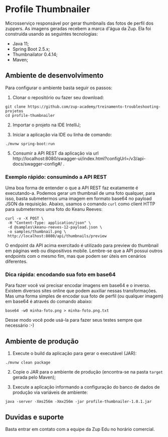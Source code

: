 # Profile Thumbnailer

Microsserviço responsável por gerar thumbnails das fotos de perfil dos zuppers. As imagens geradas recebem a marca d'água da Zup. Ela foi construída
usando as seguintes tecnologias:

- Java 11;
- Spring Boot 2.5.x;
- Thumbnailator 0.4.14;
- Maven;

## Ambiente de desenvolvimento

Para configurar o ambiente basta seguir os passos:

1. Clonar o repositório ou fazer seu download:

```shell
git clone https://github.com/zup-academy/treinamento-troubleshooting-projetos
cd profile-thumbnailer
```

2. Importar o projeto na IDE IntelliJ;

3. Iniciar a aplicação via IDE ou linha de comando:

```shell
./mvnw spring-boot:run
``` 

5. Consumir a API REST da aplicação via url http://localhost:8080/swagger-ui/index.html?configUrl=/v3/api-docs/swagger-config#/ .

### Exemplo rápido: consumindo a API REST

Uma boa forma de entender o que a API REST faz exatamente é executando-a. Podemos gerar um thumbnail de uma foto qualquer, para isso, basta submetermos uma imagem em formato base64 no payload JSON da requisição. Abaixo, usamos o comando `curl` como client HTTP para submetermos uma foto do Keanu Reeves:

```shell
curl -v -X POST \
 -H "Content-Type: application/json" \
 -d @samples\keanu-reeves-12-payload.json \
 -o samples/thumbnail.png \
 http://localhost:8080/api/thumbnails/preview
```

O endpoint da API acima exercitado é utilizado para preview do thumbnail em páginas web ou dispositivos mobile. Lembre-se que a API possui outros endpoints com o mesmo fim, mas que podem ser úteis em cenários diferentes.

### Dica rápida: encodando sua foto em base64

Para fazer você vai precisar encodar imagens em base64 e o inverso. Existem diversos sites online que podem auxiliar nessas transformações. Mas uma forma simples de encodar sua foto de perfil (ou qualquer imagem) em base64 é através do comando abaixo:
```shell
base64 -w0 minha-foto.png > minha-foto.png.txt
```

Desse modo você pode usá-la para fazer seus testes sempre que necessário :-)

## Ambiente de produção

1. Execute o build da aplicação para gerar o executável (JAR):
```shell
./mvnw clean package
```

2. Copie o JAR para o ambiente de produção (encontra-se na pasta `target` gerada pelo Maven);

3. Execute a aplicação informando a configuração do banco de dados de produção via variáveis de ambiente:
```
java -server -Xms256m -Xmx256m -jar profile-thumbnailer-1.0.1.jar
```

## Duvidas e suporte

Basta entrar em contato com a equipe da Zup Edu no horário comercial. 